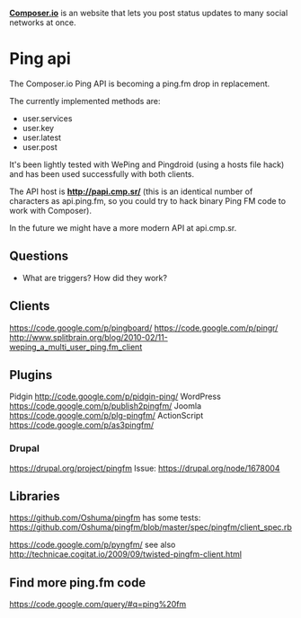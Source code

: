 **[Composer.io](http://composer.io)** is an website that lets you post status updates to many social networks at once.


Ping api
===

The Composer.io Ping API is becoming a ping.fm drop in replacement.

The currently implemented methods are:
* user.services
* user.key
* user.latest
* user.post

It's been lightly tested with WePing and Pingdroid (using a hosts file hack) and has been used successfully with both clients.

The API host is **http://papi.cmp.sr/** (this is an identical number of characters as api.ping.fm,
so you could try to hack binary Ping FM code to work with Composer).

In the future we might have a more modern API at api.cmp.sr.

Questions
------

* What are triggers? How did they work?


Clients
------

https://code.google.com/p/pingboard/
https://code.google.com/p/pingr/
http://www.splitbrain.org/blog/2010-02/11-weping_a_multi_user_ping.fm_client

Plugins
--------
Pidgin http://code.google.com/p/pidgin-ping/
WordPress https://code.google.com/p/publish2pingfm/
Joomla https://code.google.com/p/plg-pingfm/
ActionScript https://code.google.com/p/as3pingfm/

### Drupal ###
https://drupal.org/project/pingfm
Issue: https://drupal.org/node/1678004

Libraries
---------

https://github.com/Oshuma/pingfm
has some tests: https://github.com/Oshuma/pingfm/blob/master/spec/pingfm/client_spec.rb

https://code.google.com/p/pyngfm/
see also http://technicae.cogitat.io/2009/09/twisted-pingfm-client.html

Find more ping.fm code
---------------------------
https://code.google.com/query/#q=ping%20fm




